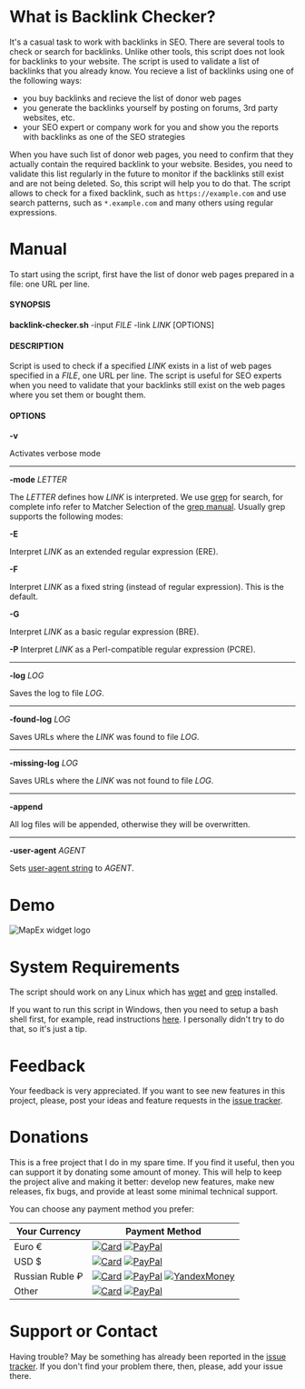 # What is Backlink Checker? 
It's a casual task to work with backlinks in SEO. There are several tools to check or search for backlinks. Unlike other tools, this script does not look for backlinks to your website. The script is used to validate a list of backlinks that you already know. You  recieve a list of backlinks using one of the following ways:

- you buy backlinks and recieve the list of donor web pages
- you generate the backlinks yourself by posting on forums, 3rd party websites, etc.
- your SEO expert or company work for you and show you the reports with backlinks as one of the SEO strategies

When you have such list of donor web pages, you need to confirm that they actually contain the required backlink to your website. Besides, you need to validate this list regularly in the future to monitor if the backlinks still exist and are not being deleted. So, this script will help you to do that. The script allows to check for a fixed backlink, such as `https://example.com` and use search patterns, such as `*.example.com` and many others using regular expressions.     

# Manual
To start using the script, first have the list of donor web pages prepared in a file: one URL per line.

#### SYNOPSIS
**backlink-checker.sh** -input *FILE* -link *LINK* [OPTIONS]

#### DESCRIPTION
Script is used to check if a specified *LINK* exists in a list of web pages specified in a *FILE*, one URL per line. The script is useful for SEO experts when you need to validate that your backlinks still exist on the web pages where you set them or bought them.

#### OPTIONS
**-v**

Activates verbose mode

---

**-mode** *LETTER*

The *LETTER* defines how *LINK* is interpreted. We use [grep](https://en.wikipedia.org/wiki/Grep) for search, for complete info refer to Matcher Selection of the [grep manual](https://www.gnu.org/software/grep/manual/grep.html#grep-Programs). Usually grep supports the following modes:

**-E**

Interpret *LINK* as an extended regular expression (ERE).

**-F**

Interpret *LINK* as a fixed string (instead of regular expression). This is the default.

**-G**

Interpret *LINK* as a basic regular expression (BRE).

**-P**
Interpret *LINK* as a Perl-compatible regular expression (PCRE).


---

**-log** *LOG*

Saves the log to file *LOG*.

---

**-found-log** *LOG*

Saves URLs where the *LINK* was found to file *LOG*.

---

**-missing-log** *LOG*

Saves URLs where the *LINK* was not found to file *LOG*.

---

**-append**

All log files will be appended, otherwise they will be overwritten.

---

**-user-agent** *AGENT*

Sets [user-agent string](https://en.wikipedia.org/wiki/User_agent) to *AGENT*.

# Demo
![MapEx widget logo](https://thumbs.gfycat.com/VainFirstDugong-size_restricted.gif)

# System Requirements
The script should work on any Linux which has [wget](https://en.wikipedia.org/wiki/Wget) and [grep](https://en.wikipedia.org/wiki/Grep) installed. 

If you want to run this script in Windows, then you need to setup a bash shell first, for example, read instructions [here](https://www.howtogeek.com/249966/how-to-install-and-use-the-linux-bash-shell-on-windows-10/). I personally didn't try to do that, so it's just a tip.  

# Feedback
Your feedback is very appreciated. If you want to see new features in this project, please, post your ideas and feature requests in the [issue tracker](https://github.com/rvalitov/backlink-checker/issues).

# Donations
This is a free project that I do in my spare time. If you find it useful, then you can support it by donating some amount of money. This will help to keep the project alive and making it better: develop new features, make new releases, fix bugs, and provide at least some minimal technical support.

You can choose any payment method you prefer:

Your Currency | Payment Method
------------ | -------------
Euro € | [![Card](https://img.shields.io/badge/EURO-Debit/Credit%20Card-6f202b.svg?style=flat)](https://www.paypal.com/cgi-bin/webscr?cmd=_s-xclick&hosted_button_id=BJJF3E6DBRYHA) [![PayPal](https://img.shields.io/badge/EURO-PayPal-blue.svg?style=flat)](https://www.paypal.me/valitov/0eur) 
USD $ | [![Card](https://img.shields.io/badge/USD-Debit/Credit%20Card-6f202b.svg?style=flat)](https://www.paypal.com/cgi-bin/webscr?cmd=_s-xclick&hosted_button_id=B8VMNU7SEAU8J) [![PayPal](https://img.shields.io/badge/USD-PayPal-blue.svg?style=flat)](https://www.paypal.me/valitov/0usd) 
Russian Ruble ₽ | [![Card](https://img.shields.io/badge/RUB-Debit/Credit%20Card-6f202b.svg?style=flat)](https://money.yandex.ru/to/410011424143476) [![PayPal](https://img.shields.io/badge/RUB-PayPal-blue.svg?style=flat)](https://www.paypal.me/valitov/0rub) [![YandexMoney](https://img.shields.io/badge/RUB-YandexMoney-5b0d56.svg?style=flat)](https://money.yandex.ru/to/410011424143476)
Other | [![Card](https://img.shields.io/badge/OTHER-Debit/Credit%20Card-6f202b.svg?style=flat)](https://www.paypal.com/cgi-bin/webscr?cmd=_s-xclick&hosted_button_id=BJJF3E6DBRYHA) [![PayPal](https://img.shields.io/badge/OTHER-PayPal-blue.svg?style=flat)](https://www.paypal.me/valitov)

# Support or Contact
Having trouble? May be something has already been reported in the [issue tracker](https://github.com/rvalitov/backlink-checker/issues). If you don't find your problem there, then, please, add your issue there.